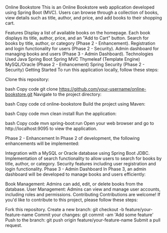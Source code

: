 Online Bookstore
This is an Online Bookstore web application developed using Spring Boot (MVC). Users can browse through a collection of books, view details such as title, author, and price, and add books to their shopping cart.

Features
Display a list of available books on the homepage.
Each book displays its title, author, price, and an "Add to Cart" button.
Search for books by title, author, or category (Phase 2 - Enhancement).
Registration and login functionality for users (Phase 2 - Security).
Admin dashboard for managing books and users (Phase 3 - Admin Dashboard).
Technologies Used
Java
Spring Boot
Spring MVC
Thymeleaf (Template Engine)
MySQL/Oracle (Phase 2 - Enhancement)
Spring Security (Phase 2 - Security)
Getting Started
To run this application locally, follow these steps:

Clone this repository:

bash
Copy code
git clone https://github.com/your-username/online-bookstore.git
Navigate to the project directory:

bash
Copy code
cd online-bookstore
Build the project using Maven:

bash
Copy code
mvn clean install
Run the application:

bash
Copy code
mvn spring-boot:run
Open your web browser and go to http://localhost:9095 to view the application.

Phase 2 - Enhancement
In Phase 2 of development, the following enhancements will be implemented:

Integration with a MySQL or Oracle database using Spring Boot JDBC.
Implementation of search functionality to allow users to search for books by title, author, or category.
Security features including user registration and login functionality.
Phase 3 - Admin Dashboard
In Phase 3, an admin dashboard will be developed to manage books and users efficiently:

Book Management: Admins can add, edit, or delete books from the database.
User Management: Admins can view and manage user accounts, including roles and permissions.
Contributing
Contributions are welcome! If you'd like to contribute to this project, please follow these steps:

Fork this repository.
Create a new branch: git checkout -b feature/your-feature-name
Commit your changes: git commit -am 'Add some feature'
Push to the branch: git push origin feature/your-feature-name
Submit a pull request.
